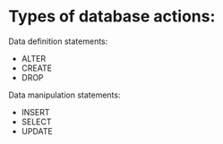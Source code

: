 # Types of database actions:

Data definition statements:

- ALTER
- CREATE
- DROP

Data manipulation statements:

- INSERT
- SELECT
- UPDATE

